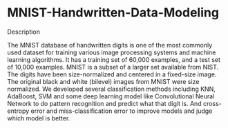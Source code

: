 # MNIST-Handwritten-Data-Modeling

Description 

The MNIST database of handwritten digits is one of the most commonly used dataset for training various image processing systems and machine learning algorithms. It has a training set of 60,000 examples, and a test set of 10,000 examples. MNIST is a subset of a larger set available from NIST. The digits have been size-normalized and centered in a fixed-size image. The original black and white (bilevel) images from MNIST were size normalized. We developed several classification methods including KNN, AdaBoost, SVM and some deep learning model like Convolutional Neural Network to do pattern recognition and predict what that digit is. And cross-entropy error and miss-classification error to improve models and judge which model is better.

